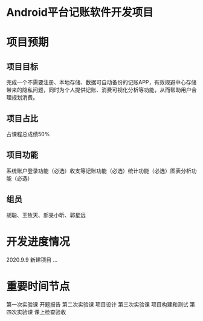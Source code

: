 # Android平台记账软件开发项目

项目预期
====

项目目标
----

完成一个不需要注册、本地存储、数据可自动备份的记账APP，有效规避中心存储带来的隐私问题，同时为个人提供记账、消费可视化分析等功能，从而帮助用户合理规划消费。

项目占比
----
占课程总成绩50%

项目功能
----
系统账户登录功能（必选）收支等记账功能（必选）统计功能（必选）图表分析功能（必选）

组员
----
胡聪、王牧天、郝旻小昕、郭星远

开发进度情况
====

2020.9.9 新建项目
…

重要时间节点
====

第一次实验课 开题报告
第二次实验课 项目设计
第三次实验课 项目构建和测试
第四次实验课 课上检查验收
